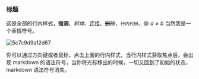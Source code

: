 ### 标题

这是全部的行内样式，**强调**、*斜体*、[连接](www.google.com)、~~删除~~、`行内代码`、:smile: $a\ne b$ 当然我是一个表情符号。

![5c7c9d9a12d67](https://i.loli.net/2019/03/04/5c7c9d9a12d67.gif)

你可以通过方向键或者鼠标，点击上面的行内样式，当行内样式获取焦点后，会出现 markdown 的语法符号，当你将光标移出的时候，一切又回到了初始的状态，markdown 语法符号消失。
